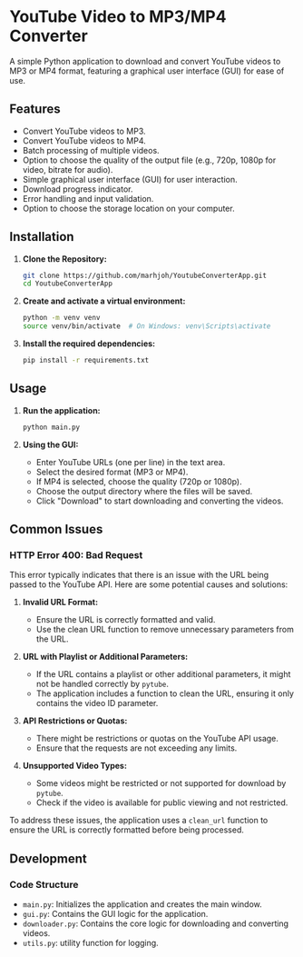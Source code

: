 # YouTube Video to MP3/MP4 Converter

A simple Python application to download and convert YouTube videos to MP3 or MP4 format, featuring a graphical user interface (GUI) for ease of use.

## Features

- Convert YouTube videos to MP3.
- Convert YouTube videos to MP4.
- Batch processing of multiple videos.
- Option to choose the quality of the output file (e.g., 720p, 1080p for video, bitrate for audio).
- Simple graphical user interface (GUI) for user interaction.
- Download progress indicator.
- Error handling and input validation.
- Option to choose the storage location on your computer.

## Installation

1. **Clone the Repository:**

    ```sh
    git clone https://github.com/marhjoh/YoutubeConverterApp.git
    cd YoutubeConverterApp
    ```

2. **Create and activate a virtual environment:**

    ```sh
    python -m venv venv
    source venv/bin/activate  # On Windows: venv\Scripts\activate
    ```

3. **Install the required dependencies:**

    ```sh
    pip install -r requirements.txt
    ```

## Usage

1. **Run the application:**

    ```sh
    python main.py
    ```

2. **Using the GUI:**
    - Enter YouTube URLs (one per line) in the text area.
    - Select the desired format (MP3 or MP4).
    - If MP4 is selected, choose the quality (720p or 1080p).
    - Choose the output directory where the files will be saved.
    - Click "Download" to start downloading and converting the videos.

## Common Issues

### HTTP Error 400: Bad Request

This error typically indicates that there is an issue with the URL being passed to the YouTube API. Here are some potential causes and solutions:

1. **Invalid URL Format:**
    - Ensure the URL is correctly formatted and valid.
    - Use the clean URL function to remove unnecessary parameters from the URL.

2. **URL with Playlist or Additional Parameters:**
    - If the URL contains a playlist or other additional parameters, it might not be handled correctly by `pytube`.
    - The application includes a function to clean the URL, ensuring it only contains the video ID parameter.

3. **API Restrictions or Quotas:**
    - There might be restrictions or quotas on the YouTube API usage.
    - Ensure that the requests are not exceeding any limits.

4. **Unsupported Video Types:**
    - Some videos might be restricted or not supported for download by `pytube`.
    - Check if the video is available for public viewing and not restricted.

To address these issues, the application uses a `clean_url` function to ensure the URL is correctly formatted before being processed.

## Development

### Code Structure

- `main.py`: Initializes the application and creates the main window.
- `gui.py`: Contains the GUI logic for the application.
- `downloader.py`: Contains the core logic for downloading and converting videos.
- `utils.py`: utility function for logging.